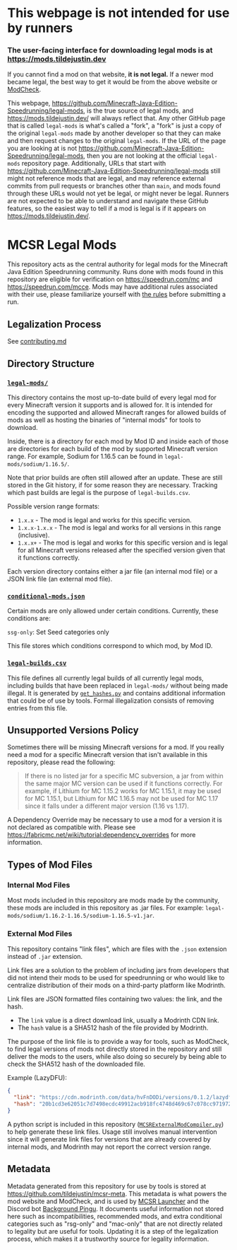 # **This webpage is not intended for use by runners** 
### The user-facing interface for downloading legal mods is at <https://mods.tildejustin.dev>

If you cannot find a mod on that website, **it is not legal.** If a newer mod became legal, the best way to get it would be from the above website or [ModCheck](https://github.com/tildejustin/modcheck/releases).

This webpage, <https://github.com/Minecraft-Java-Edition-Speedrunning/legal-mods>, is the true source of legal mods, and <https://mods.tildejustin.dev/> will always reflect that. Any other GitHub page that is called `legal-mods` is what's called a "fork", a "fork" is just a copy of the original `legal-mods` made by another developer so that they can make and then request changes to the original `legal-mods`. If the URL of the page you are looking at is not <https://github.com/Minecraft-Java-Edition-Speedrunning/legal-mods>, then you are not looking at the official `legal-mods` repository page. Additionally, URLs that start with <https://github.com/Minecraft-Java-Edition-Speedrunning/legal-mods> still might not reference mods that are legal, and may reference external commits from pull requests or branches other than `main`, and mods found through these URLs would not yet be legal, or might never be legal. Runners are not expected to be able to understand and navigate these GitHub features, so the easiest way to tell if a mod is legal is if it appears on <https://mods.tildejustin.dev/>.

# MCSR Legal Mods

This repository acts as the central authority for legal mods for the Minecraft Java Edition Speedrunning community. Runs done with mods found in this repository are eligible for verification on https://speedrun.com/mc and https://speedrun.com/mcce. Mods may have additional rules associated with their use, please familiarize yourself with [the rules](https://www.minecraftspeedrunning.com/public-resources/rules) before submitting a run.

## Legalization Process
See [contributing.md](contributing.md)

## Directory Structure

### [`legal-mods/`](legal-mods/)

This directory contains the most up-to-date build of every legal mod for every Minecraft version it supports and is allowed for. It is intended for encoding the supported and allowed Minecraft ranges for allowed builds of mods as well as hosting the binaries of "internal mods" for tools to download.

Inside, there is a directory for each mod by Mod ID and inside each of those are directories for each build of the mod by supported Minecraft version range. For example, Sodium for 1.16.5 can be found in `legal-mods/sodium/1.16.5/`.

Note that prior builds are often still allowed after an update. These are still stored in the Git history, if for some reason they are necessary. Tracking which past builds are legal is the purpose of `legal-builds.csv`.

Possible version range formats:

- `1.x.x` - The mod is legal and works for this specific version.
- `1.x.x-1.x.x` - The mod is legal and works for all versions in this range (inclusive).
- `1.x.x+` - The mod is legal and works for this specific version and is legal for all Minecraft versions released after the specified version given that it functions correctly.

Each version directory contains either a jar file (an internal mod file) or a JSON link file (an external mod file).

### [`conditional-mods.json`](conditional-mods.json)

Certain mods are only allowed under certain conditions. Currently, these conditions are:

`ssg-only`: Set Seed categories only

This file stores which conditions correspond to which mod, by Mod ID.

### [`legal-builds.csv`](legal-builds.csv)

This file defines all currently legal builds of all currently legal mods, including builds that have been replaced in `legal-mods/` without being made illegal. It is generated by [`get_hashes.py`](get_hashes.py) and contains additional information that could be of use by tools. Formal illegalization consists of removing entries from this file.

## Unsupported Versions Policy

Sometimes there will be missing Minecraft versions for a mod. If you really need a mod for a specific Minecraft version that isn't available in this repository, please read the following:

> If there is no listed jar for a specific MC subversion, a jar from within the same major MC version can be used if it functions correctly.
> For example, if Lithium for MC 1.15.2 works for MC 1.15.1, it may be used for MC 1.15.1, but Lithium for MC 1.16.5 may not be used for MC 1.17 since it falls under a different major version (1.16 vs 1.17).

A Dependency Override may be necessary to use a mod for a version it is not declared as compatible with. Please see <https://fabricmc.net/wiki/tutorial:dependency_overrides> for more information.

## Types of Mod Files

### Internal Mod Files

Most mods included in this repository are mods made by the community, these mods are included in this repository as .jar files. For example: `legal-mods/sodium/1.16.2-1.16.5/sodium-1.16.5-v1.jar`.

### External Mod Files

This repository contains "link files", which are files with the `.json` extension instead of `.jar` extension.

Link files are a solution to the problem of including jars from developers that did not intend their mods to be used for speedrunning or who would like to centralize distribution of their mods on a third-party platform like Modrinth.

Link files are JSON formatted files containing two values: the link, and the hash.

- The `link` value is a direct download link, usually a Modrinth CDN link.
- The `hash` value is a SHA512 hash of the file provided by Modrinth.

The purpose of the link file is to provide a way for tools, such as ModCheck, to find legal versions of mods not directly stored in the repository and still deliver the mods to the users, while also doing so securely by being able to check the SHA512 hash of the downloaded file.

Example (LazyDFU):

```json
{
  "link": "https://cdn.modrinth.com/data/hvFnDODi/versions/0.1.2/lazydfu-0.1.2.jar",
  "hash": "20b1cd3e62051c7d7498ecdc49912acb918fc4748d469c67c078cc97197289760e64b9339a4d4a03d175f648c8be8601d131776a9a6bdb8832cecdda6fc46498"
}
```

A python script is included in this repository ([`MCSRExternalModCompiler.py`](MCSRExternalModCompiler.py)) to help generate these link files. Usage still involves manual intervention since it will generate link files for versions that are already covered by internal mods, and Modrinth may not report the correct version range.

## Metadata

Metadata generated from this repository for use by tools is stored at https://github.com/tildejustin/mcsr-meta. This metadata is what powers the mod website and ModCheck, and is used by [MCSR Launcher](https://github.com/MCSRLauncher/Launcher) and the Discord bot [Background Pingu](https://github.com/maskersss/background-pingu-v2). It documents useful information not stored here such as incompatibilities, recommended mods, and extra conditional categories such as "rsg-only" and "mac-only" that are not directly related to legality but are useful for tools. Updating it is a step of the legalization process, which makes it a trustworthy source for legality information.
